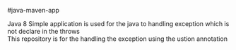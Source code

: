 #java-maven-app

Java 8
Simple application is used for the java to handling exception which is not declare in the throws  
This repository is for the handling the exception using the ustion annotation 
